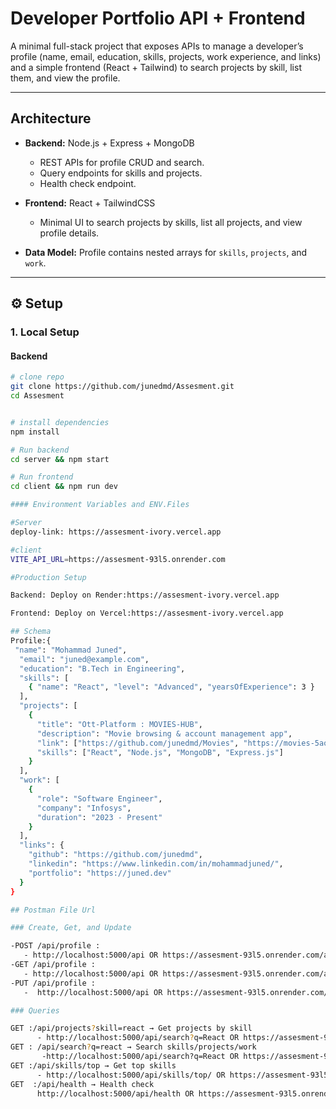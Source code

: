 # Developer Portfolio API + Frontend
A minimal full-stack project that exposes APIs to manage a developer’s 
profile (name, email, education, skills, projects, work experience, and links) and a
simple frontend (React + Tailwind) to search projects by skill, list them, and view the profile.

----
## Architecture 

- **Backend:** Node.js + Express + MongoDB  
  - REST APIs for profile CRUD and search.  
  - Query endpoints for skills and projects.  
  - Health check endpoint.  

- **Frontend:** React + TailwindCSS  
  - Minimal UI to search projects by skills, list all projects, and view profile details.  

- **Data Model:** Profile contains nested arrays for `skills`, `projects`, and `work`.

-----

## ⚙️ Setup

### 1. Local Setup

#### Backend
```bash
# clone repo
git clone https://github.com/junedmd/Assesment.git
cd Assesment


# install dependencies
npm install

# Run backend
cd server && npm start

# Run frontend
cd client && npm run dev

#### Environment Variables and ENV.Files

#Server
deploy-link: https://assesment-ivory.vercel.app

#client
VITE_API_URL=https://assesment-93l5.onrender.com

#Production Setup

Backend: Deploy on Render:https://assesment-ivory.vercel.app

Frontend: Deploy on Vercel:https://assesment-ivory.vercel.app

## Schema
Profile:{
 "name": "Mohammad Juned",
  "email": "juned@example.com",
  "education": "B.Tech in Engineering",
  "skills": [
    { "name": "React", "level": "Advanced", "yearsOfExperience": 3 }
  ],
  "projects": [
    {
      "title": "Ott-Platform : MOVIES-HUB",
      "description": "Movie browsing & account management app",
      "link": ["https://github.com/junedmd/Movies", "https://movies-5aod.vercel.app/"],
      "skills": ["React", "Node.js", "MongoDB", "Express.js"]
    }
  ],
  "work": [
    {
      "role": "Software Engineer",
      "company": "Infosys",
      "duration": "2023 - Present"
    }
  ],
  "links": {
    "github": "https://github.com/junedmd",
    "linkedin": "https://www.linkedin.com/in/mohammadjuned/",
    "portfolio": "https://juned.dev"
  }
}

## Postman File Url

### Create, Get, and Update

-POST /api/profile :
   - http://localhost:5000/api OR https://assesment-93l5.onrender.com/api
-GET /api/profile :
   - http://localhost:5000/api OR https://assesment-93l5.onrender.com/api
-PUT /api/profile :
   -  http://localhost:5000/api OR https://assesment-93l5.onrender.com/api

### Queries

GET :/api/projects?skill=react → Get projects by skill
      - http://localhost:5000/api/search?q=React OR https://assesment-93l5.onrender.com/api/search?q=React
GET : /api/search?q=react → Search skills/projects/work
       -http://localhost:5000/api/search?q=React OR https://assesment-93l5.onrender.com/api/search?q=React
GET :/api/skills/top → Get top skills
      - http://localhost:5000/api/skills/top/ OR https://assesment-93l5.onrender.com/api/skills/top/
GET  :/api/health → Health check
      http://localhost:5000/api/health OR https://assesment-93l5.onrender.com/api/health






